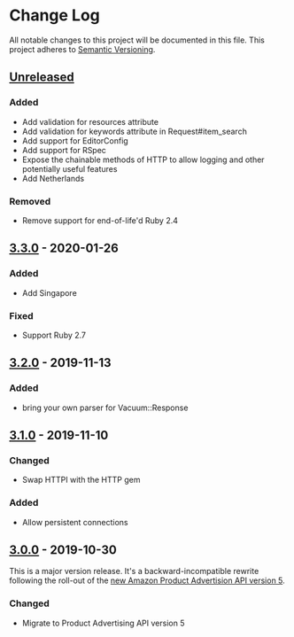 # Change Log
All notable changes to this project will be documented in this file.
This project adheres to [Semantic Versioning](http://semver.org/).

## [Unreleased]

### Added
- Add validation for resources attribute
- Add validation for keywords attribute in Request#item_search
- Add support for EditorConfig
- Add support for RSpec
- Expose the chainable methods of HTTP to allow logging and other potentially useful features
- Add Netherlands

### Removed
- Remove support for end-of-life'd Ruby 2.4

## [3.3.0] - 2020-01-26

### Added
- Add Singapore

### Fixed
- Support Ruby 2.7

## [3.2.0] - 2019-11-13

### Added
- bring your own parser for Vacuum::Response

## [3.1.0] - 2019-11-10

### Changed
- Swap HTTPI with the HTTP gem

### Added
- Allow persistent connections

## [3.0.0] - 2019-10-30

This is a major version release. It's a backward-incompatible rewrite following the roll-out of the [new Amazon Product Advertision API version 5](https://webservices.amazon.com/paapi5/documentation/migration-guide.html).

### Changed
- Migrate to Product Advertising API version 5

[Unreleased]: https://github.com/hakanensari/vacuum/compare/v3.3.0...HEAD
[3.3.0]: https://github.com/hakanensari/vacuum/compare/v3.2.0...v3.3.0
[3.2.0]: https://github.com/hakanensari/vacuum/compare/v3.1.0...v3.2.0
[3.1.0]: https://github.com/hakanensari/vacuum/compare/v3.0.0...v3.1.0
[3.0.0]: https://github.com/hakanensari/vacuum/compare/v2.2.0...v3.0.0
